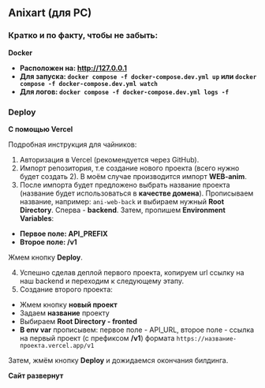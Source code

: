 ## Anixart (для PC)

### Кратко и по факту, чтобы не забыть:
**Docker**

- **Расположен на: http://127.0.0.1**
- **Для запуска: `docker compose -f docker-compose.dev.yml up` или `docker compose -f docker-compose.dev.yml watch`**
- **Для логов: `docker compose -f docker-compose.dev.yml logs -f`**

### Deploy
**С помощью Vercel**

Подробная инструкция для чайников:

1) Авторизация в Vercel (рекомендуется через GitHub).
2) Импорт репозитория, т.е создание нового проекта (всего нужно будет создать 2). В моём случае производится импорт **WEB-anim**.
3) После импорта будет предложено выбрать название проекта (название будет использоваться в **качестве домена**). Прописываем название, например: `ani-web-back` и выбираем нужный **Root Directory**. Сперва - **backend**. Затем, пропишем **Environment Variables**:
- **Первое поле: API_PREFIX**
- **Второе поле: /v1**

Жмем кнопку **Deploy**.

4) Успешно сделав деплой первого проекта, копируем url ссылку на наш backend и переходим к следующему этапу.
5) Создание второго проекта:
- Жмем кнопку **новый проект**
- Задаем **название** проекту
- Выбираем **Root Directory - fronted**
- **В env var** прописывем: первое поле - API_URL, второе поле - ссылка на первый проект (с префиксом **/v1**) формата `https://название-проекта.vercel.app/v1`

Затем, жмём кнопку **Deploy** и дожидаемся окончания билдинга.

**Сайт развернут**
